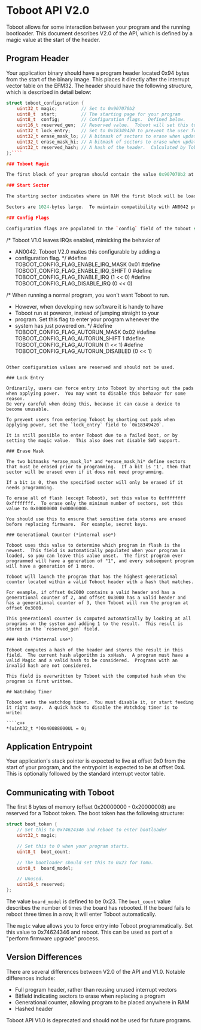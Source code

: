 # Toboot API V2.0

Toboot allows for some interaction between your program and the running bootloader.  This document describes V2.0 of the API, which is defined by a magic value at the start of the header.

## Program Header

Your application binary should have a program header located 0x94 bytes from the start of the binary image.  This places it directly after the interrupt vector table on the EFM32.  The header should have the following structure, which is described in detail below:

````c++
struct toboot_configuration {
    uint32_t magic;         // Set to 0x907070b2
    uint8_t  start;         // The starting page for your program
    uint8_t  config;        // Configuration flags.  Defined below.
    uint16_t reserved_gen;  // Reserved value.  Toboot will set this to the generational counter.
    uint32_t lock_entry;    // Set to 0x18349420 to prevent the user from entering Toboot manually.
    uint32_t erase_mask_lo; // A bitmask of sectors to erase when updating the program
    uint32_t erase_mask_hi; // A bitmask of sectors to erase when updating the program
    uint32_t reserved_hash; // A hash of the header.  Calculated by Toboot.
};````

### Toboot Magic

The first block of your program should contain the value 0x907070b2 at offset 0x94.  This tells the Toboot loader to use V2.0 for loading.

### Start Sector

The starting sector indicates where in RAM the first block will be loaded. This value should be located somewhere after Toboot.  It is illegal to load the program into any region populated by Toboot itself -- to perform an update, use a separate program to do the updating, such as [booster](./booster).

Sectors are 1024-bytes large.  To maintain compatibility with AN0042 programs, load your program at offset 0x4000 and set this to `16`.

### Config Flags

Configuration flags are populated in the `config` field of the toboot struct.  The following flags are valid:

````
/* Toboot V1.0 leaves IRQs enabled, mimicking the behavior of
 * AN0042.  Toboot V2.0 makes this configurable by adding a
 * configuration flag.
 */
#define TOBOOT_CONFIG_FLAG_ENABLE_IRQ_MASK  0x01
#define TOBOOT_CONFIG_FLAG_ENABLE_IRQ_SHIFT 0
#define TOBOOT_CONFIG_FLAG_ENABLE_IRQ       (1 << 0)
#define TOBOOT_CONFIG_FLAG_DISABLE_IRQ      (0 << 0)


/* When running a normal program, you won't want Toboot to run.
 * However, when developing new software it is handy to have
 * Toboot run at poweron, instead of jumping straight to your
 * program.  Set this flag to enter your program whenever the
 * system has just powered on.
 */
#define TOBOOT_CONFIG_FLAG_AUTORUN_MASK         0x02
#define TOBOOT_CONFIG_FLAG_AUTORUN_SHIFT        1
#define TOBOOT_CONFIG_FLAG_AUTORUN              (1 << 1)
#define TOBOOT_CONFIG_FLAG_AUTORUN_DISABLED     (0 << 1)
````

Other configuration values are reserved and should not be used.

### Lock Entry

Ordinarily, users can force entry into Toboot by shorting out the pads
when applying power.  You may want to disable this behavor for some reason.
Be very careful when doing this, because it can cause a device to become unusable.

To prevent users from entering Toboot by shorting out pads when applying power, set the `lock_entry` field to `0x18349420`.

It is still possible to enter Toboot due to a failed boot, or by setting the magic value.  This also does not disable SWD support.

### Erase Mask

The two bitmasks *erase_mask_lo* and *erase_mask_hi* define sectors that must be erased prior to programming.  If a bit is '1', then that sector will be erased even if it does not need programming.

If a bit is 0, then the specified sector will only be erased if it needs programming.

To erase all of flash (except Toboot), set this value to 0xffffffff 0xffffffff.  To erase only the minimum number of sectors, set this value to 0x00000000 0x00000000.

You should use this to ensure that sensitive data stores are erased before replacing firmware.  For example, secret keys.

### Generational Counter (*internal use*)

Toboot uses this value to determine which program in flash is the newest.  This field is automatically populated when your program is loaded, so you can leave this value unset.  The first program ever programmed will have a generation of "1", and every subsequent program will have a generation of 1 more.

Toboot will launch the program that has the highest generational counter located within a valid Toboot header with a hash that matches.

For example, if offset 0x2000 contains a valid header and has a generational counter of 2, and offset 0x3000 has a valid header and has a generational counter of 3, then Toboot will run the program at offset 0x3000.

This generational counter is computed automatically by looking at all programs on the system and adding 1 to the result.  This result is stored in the `reserved_gen` field.

### Hash (*internal use*)

Toboot computes a hash of the header and stores the result in this field.  The current hash algorithm is xxHash.  A program must have a valid Magic and a valid hash to be considered.  Programs with an invalid hash are not considered.

This field is overwritten by Toboot with the computed hash when the program is first written.

## Watchdog Timer

Toboot sets the watchdog timer.  You must disable it, or start feeding it right away.  A quick hack to disable the Watchdog timer is to write:

````c++
*(uint32_t *)0x40088000UL = 0;
````

## Application Entrypoint

Your application's stack pointer is expected to live at offset 0x0 from the start of your program, and the entrypoint is expected to be at offset 0x4.  This is optionally followed by the standard interrupt vector table.

## Communicating with Toboot

The first 8 bytes of memory (offset 0x20000000 - 0x20000008) are reserved for a Toboot token.  The boot token has the following structure:

````c++
struct boot_token {
    // Set this to 0x74624346 and reboot to enter bootloader
    uint32_t magic;

    // Set this to 0 when your program starts.
    uint8_t  boot_count;

    // The bootloader should set this to 0x23 for Tomu.
    uint8_t  board_model;

    // Unused.
    uint16_t reserved;
};
````

The value `board_model` is defined to be 0x23.  The `boot_count` value describes the number of times the board has rebooted.  If the board fails to reboot three times in a row, it will enter Toboot automatically.

The `magic` value allows you to force entry into Toboot programmatically.  Set this value to 0x74624346 and reboot.  This can be used as part of a "perform firmware upgrade" process.

## Version Differences

There are several differences between V2.0 of the API and V1.0.  Notable differences include:

* Full program header, rather than reusing unused interrupt vectors
* Bitfield indicating sectors to erase when replacing a program
* Generational counter, allowing program to be placed anywhere in RAM
* Hashed header

Toboot API V1.0 is deprecated and should not be used for future programs.